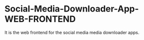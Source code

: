 # Social-Media-Downloader-App-WEB-FRONTEND
It is the web frontend for the social media media downloader apps.
